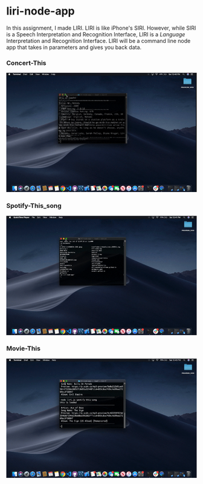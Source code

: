 # liri-node-app
In this assignment, I made LIRI. LIRI is like iPhone's SIRI. However, while SIRI is a Speech Interpretation and Recognition Interface, LIRI is a _Language_ Interpretation and Recognition Interface. LIRI will be a command line node app that takes in parameters and gives you back data.

<h3>Concert-This</h3>

![ ](liriconcert.gif)

<h3> Spotify-This_song</h3>

![ ](lirispot.gif)

<h3> Movie-This</h3>

![ ](lirimovie.gif)
